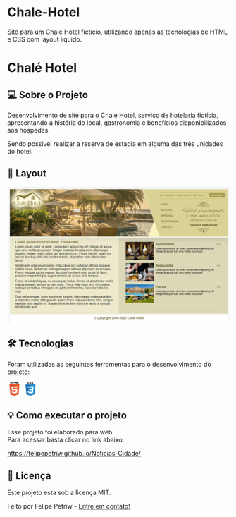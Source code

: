 # Chale-Hotel
 Site para um Chalé Hotel fictício, utilizando apenas as tecnologias de HTML e CSS com layout líquido.

# Chalé Hotel
 
## 💻 Sobre o Projeto
Desenvolvimento de site para o Chalé Hotel, serviço de hotelaria fictícia, apresentando a história do local, gastronomia e benefícios disponibilizados aos hóspedes.

Sendo possível realizar a reserva de estadia em alguma das três unidades do hotel.

## 🎨 Layout

![image](https://github.com/FelipePetriw/Chale-Hotel/blob/main/Imagens/Home.png)

## 🛠 Tecnologias

Foram utilizadas as seguintes ferramentas para o desenvolvimento do projeto:

<code><img height="32" src="https://raw.githubusercontent.com/github/explore/80688e429a7d4ef2fca1e82350fe8e3517d3494d/topics/html/html.png" alt="HTML5"/></code>
<code><img height="32" src="https://raw.githubusercontent.com/github/explore/80688e429a7d4ef2fca1e82350fe8e3517d3494d/topics/css/css.png" alt="CSS"/></code>

## 💡 Como executar o projeto

Esse projeto foi elaborado para web. </br>
Para acessar basta clicar no link abaixo:

https://felipepetriw.github.io/Noticias-Cidade/

## 📝 Licença

Este projeto esta sob a licença MIT.

Feito por Felipe Petriw - [Entre em contato!](https://www.linkedin.com/in/felipepetriw/)
